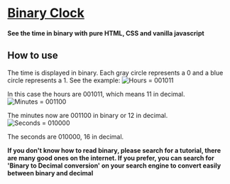 # [Binary Clock](href=leoriether.github.io/binaryclock)
#### See the time in binary with pure HTML, CSS and vanilla javascript

## How to use
The time is displayed in binary. Each gray circle represents a 0 and a blue circle represents a 1.
See the example:
![Hours = 001011](http://i.imgur.com/bSCCzrz.jpg)

In this case the hours are 001011, which means 11 in decimal.
![Minutes = 001100](http://i.imgur.com/gOw4uc0.jpg)

The minutes now are 001100 in binary or 12 in decimal.
![Seconds = 010000](http://i.imgur.com/gOw4uc0.jpg)

The seconds are 010000, 16 in decimal.

**If you don't know how to read binary, please search for a tutorial, there are many good ones on the internet. If you prefer, you can search for 'Binary to Decimal conversion' on your search engine to convert easily between binary and decimal**
